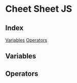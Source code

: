 # Cheet Sheet JS

## Index
[Variables](#variables)
[Operators](#operators)


## Variables



## Operators